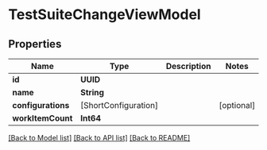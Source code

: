 # TestSuiteChangeViewModel

## Properties
Name | Type | Description | Notes
------------ | ------------- | ------------- | -------------
**id** | **UUID** |  | 
**name** | **String** |  | 
**configurations** | [ShortConfiguration] |  | [optional] 
**workItemCount** | **Int64** |  | 

[[Back to Model list]](../README.md#documentation-for-models) [[Back to API list]](../README.md#documentation-for-api-endpoints) [[Back to README]](../README.md)


